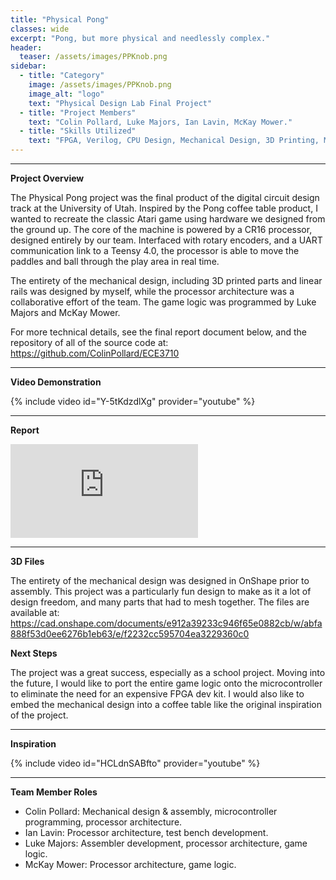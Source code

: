 ```yaml
---
title: "Physical Pong"
classes: wide
excerpt: "Pong, but more physical and needlessly complex."
header:
  teaser: /assets/images/PPKnob.png
sidebar:
  - title: "Category"
    image: /assets/images/PPKnob.png
    image_alt: "logo"
    text: "Physical Design Lab Final Project"
  - title: "Project Members"
    text: "Colin Pollard, Luke Majors, Ian Lavin, McKay Mower."
  - title: "Skills Utilized"
    text: "FPGA, Verilog, CPU Design, Mechanical Design, 3D Printing, MCU"
---
```


---

**Project Overview**

The Physical Pong project was the final product of the digital circuit design track at the University of Utah. Inspired by the Pong coffee table product, I wanted to recreate the classic Atari game using hardware we designed from the ground up.
The core of the machine is powered by a CR16 processor, designed entirely by our team. Interfaced with rotary encoders, and a UART communication link to a Teensy 4.0, the processor is able to move the paddles and ball through the play area in real time. 

The entirety of the mechanical design, including 3D printed parts and linear rails was designed by myself, while the processor architecture was a collaborative effort of the team. The game logic was programmed by Luke Majors and McKay Mower.

For more technical details, see the final report document below, and the repository of all of the source code at: https://github.com/ColinPollard/ECE3710

---

**Video Demonstration**

{% include video id="Y-5tKdzdlXg" provider="youtube" %}

---

**Report**

<embed src="https://colinpollard.github.io/assets/documents/PhysicalPongReport.pdf" type="application/pdf" />

---

**3D Files**

The entirety of the mechanical design was designed in OnShape prior to assembly. This project was a particularly fun design to make as it a lot of design freedom, and many parts that had to mesh together. The files are available at: https://cad.onshape.com/documents/e912a39233c946f65e0882cb/w/abfa888f53d0ee6276b1eb63/e/f2232cc595704ea3229360c0

**Next Steps**

The project was a great success, especially as a school project. Moving into the future, I would like to port the entire game logic onto the microcontroller to eliminate the need for an expensive FPGA dev kit. I would also like to embed the mechanical design into a coffee table like the original inspiration of the project.

---

**Inspiration**

{% include video id="HCLdnSABfto" provider="youtube" %}

---

**Team Member Roles**

- Colin Pollard: Mechanical design & assembly, microcontroller programming, processor architecture.
- Ian Lavin: Processor architecture, test bench development.
- Luke Majors: Assembler development, processor architecture, game logic.
- McKay Mower: Processor architecture, game logic.

